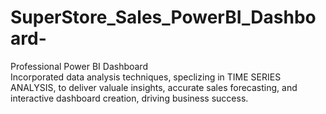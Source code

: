 # SuperStore_Sales_PowerBI_Dashboard-
Professional Power BI Dashboard  
Incorporated data analysis techniques, speclizing in TIME SERIES ANALYSIS, to deliver valuale insights, accurate sales forecasting, and interactive dashboard creation, driving business success.
